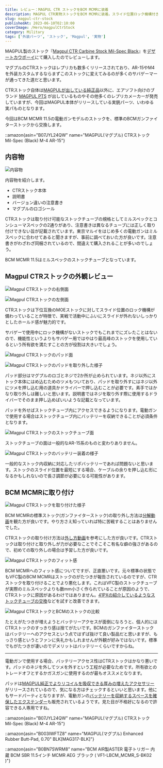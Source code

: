 ```yaml
---
title: レビュー：MAGPUL CTR ストックをBCM MCMRに装着
description: MAGPUL CTR実物ストックをBCM MCMRに装着。スライド位置ロック機構付きの高機能ストック。バッテリーアクセス性とフィット感の課題、標準ストックとの比較を詳しく解説。
slug: magpul-ctr-stock
publishedAt: 2023-06-10T02:10:00
coverImage: /Hero/magpulCtrStock
category: Military
tags: ['外装パーツ', 'ストック', 'Magpul', '実物']
---
```


MAGPUL製のストック『[Magpul CTR Carbine Stock Mil-Spec Black](https://amzn.to/3P2C6UI)』を[デザートカウボーイ](https://desertcw6.com/products/detail.php?product_id=4760)にて購入したのでレビューします。

マグプルのCTRストックはレプリカも数多くリリースされており、AR-15やM4を外装カスタムするならまずこのストックに変えてみるのが多くのサバゲーマーが通ってきた道だと思います。

CTRストック自体は[MAGPULが出している純正品](https://magpul.com/ctr-carbine-stock-mil-spec.html?mp_global_color=118)以外に、エアソフト向けのブランド [MAGPUL PTS](https://amzn.to/3N2E3xE) が出しているものやその他多くのレプリカメーカーが発売していますが、今回はMAGPUL本体がリリースしている実銃パーツ、いわゆる実パものとなります。

今回はBCM MCMR 11.5の電動ガンモデルのストックを、標準のBCMガンファイターストックから交換します。

::amazon{asin="B07JYL24QW" name="MAGPUL(マグプル) CTRストック Mil-Spec (Black) M-4 AR-15"}

## 内容物

![内容物](/Review/arwycxy0hxmxvmmgatvo)

内容物を紹介します。

- CTRストック本体
- 説明書
- バージョン違いの注意書き
- マグプルのロゴシール

CTRストックは取り付け可能なストックチューブの規格としてミルスペックとコンシューマスペックの2通りがあり、注意書きは異なるチューブには正しく取り付けできない旨が記載されています。東京マルイをはじめ多くの電動ガンはミルスペックに合わせてあると聞きますが、事前に調べておいた方が良いです。注意書きがわざわざ同梱されているので、間違えて購入されることが多いのでしょう。

BCM MCMR 11.5はミルスペックのストックチューブとなっています。

## Magpul CTRストックの外観レビュー

![Magpul CTRストックの右側面](/Review/pzxnwqgawycyel7gjrxh)

![Magpul CTRストックの左側面](/Review/dkc5sovdvggzxl9ygpnj)

CTRストックは下位互換のMOEストックに対してスライド位置のロック機構が備わっていることが特徴で、実戦で活動中にふいにスライドが外れないしっかりとしたホールド感が魅力的です。

サバゲーで使用中にロック機構がないストックでもこれまでにズレたことはないので、機能性というよりもサバゲー用ではやはり最高峰のストックを使用しているという所有欲を満たすことの方が役割は大きいでしょう。

![Magpul CTRストックのパッド面](/Review/d1ndt8dyar8bqwgmmmrn)

![Magpul CTRストックのパッドを取り外した様子](/Review/pwddh8qcfpfor70anje6)

パッド部分はマグプルのロゴとネジで2か所が止められています。ネジ以外にストック本体にはめ込むためのツメもついており、パッドを取り外すにはネジ以外にツメを押し込む用の道具かドライバーで押し込むことが必要です。素手ではかなり取り外しは難しいと思います。説明書ではネジを取り外す際に使用するドライバーでそのまま押し込めばいいような記載となっています。

パッドを外せばストックチューブ内にアクセスできるようになります。電動ガンで使用する場合はストックチューブ内にバッテリーを収納できることが必須条件となります。

![Magpul CTRストックのストックチューブ面](/Review/uzxjm29swrbvezxdcecl)

ストックチューブの面は一般的なAR-15系のものと変わりありません。

![Magpul CTRストックのバッテリー装着の様子](/Review/znbk5fkayxvgiyxftspl)

一般的なストック内収納に対応したリポバッテリーであれば問題ないと思います。ストックのスライド位置を最短にする場合、ケーブルの余りを押し込む形になるかもしれないので長さ調節が必要になる可能性があります。

## BCM MCMRに取り付け

![Magpul CTRストックを取り付けた様子](/Review/jzsvrdgat4pqpjenugtg)

BCM MCMRの標準ストック(ガンファイターストック)の取り外し方法は[分解動画](https://youtu.be/596EWywJcPA)を観た方が良いです。やり方さえ知っていれば特に苦戦することはありませんでした。

CTRストックの取り付け方法は[外し方動画](https://youtu.be/wIsPfwH1Zj4)を参考にした方が良いです。CTRストックは取り付けと取り外しが力が必要なことでそこそこ有名な癖の強さがあるので、初めての取り外しの場合は予習した方が良いです。

![Magpul CTRストックのフィット感](/Review/lzht5yuvdjwjc3sn0wmy)

BCM MCMRへのフィット感についてですが、正直悪いです。元々標準の状態でもVFC製のBCM MCMRはストックのがたつきが報告されているのですが、CTRストックを取り付けることでより悪化します。これはVFC製のストックチューブが実際のミルスペックよりも数mm小さく作られていることが原因のようで、CTRストックに原因があるわけではありません。[41PXの紹介しているようなストックチューブの交換](https://twitter.com/41pxHQ/status/1402965608103256071)などを試すと改善できます。

![Magpul CTRストックとBCMのストックの比較](/Review/k816uxelt9hgbgrcts71)

たとえがたつきが増えようとバッテリーアクセスが面倒になろうと、個人的にはCTRストックのすっきり感は捨てがたいです。BCMのガンファイターストックはバッテリーへのアクセスという点ではずば抜けて良い製品だと思いますが、もっさり感というとファンに失礼かもしれませんが外観が好みではないです。標準でもがたつきが凄いのでデメリットはバッテリーくらいですからね。

---

電動ガンで使用する場合、バッテリーアクセス性はCTRストックはかなり悪いです。パッドのネジを外してツメを外すという工程が必要なためです。所有欲とのトレードオフとするかガスガンに使用するのが最もオススメとなります。

パッドは[MAGPUL純正でよりリコイルを吸収できる厚みの増えたアクセサリー](https://magpul.com/enhancedrubberbutt-pad-0-70.html?mp_global_color=118)がリリースされているので、気になる方はチェックするといいと思います。他にもサードパーティとなりますが、電動ガンの[バッテリーを収納するスペースを確保したエクステンダー](https://materialcustom001.stores.jp/items/6193c5f4c15c5a5d097529e6)も販売されているようです。見た目が不格好になるので許容できる人専用ですね。

::amazon{asin="B07JYL24QW" name="MAGPUL(マグプル) CTRストック Mil-Spec (Black) M-4 AR-15"}

::amazon{asin="B003IWFTZ8" name="MAGPUL(マグプル) Enhanced Rubber Butt-Pad, 0.70" BLK[MAG317-BLK]"}

::amazon{asin="B0BN7SWRM8" name="BCM AIR製ASTER 電子トリガー 内蔵 BCM SBR 11.5インチ MCMR AEG ブラック ( VF1-LBCM_MCMR_S-BK02 )"}
